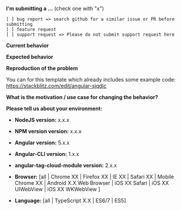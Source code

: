 **I'm submitting a ...**  (check one with "x")
```
[ ] bug report => search github for a similar issue or PR before submitting
[ ] feature request
[ ] support request => Please do not submit support request here
```

**Current behavior**
<!-- Describe how the bug manifests. -->

**Expected behavior**
<!-- Describe what the behavior would be without the bug. -->

**Reproduction of the problem**
<!-- If the current behavior is a bug or you can illustrate your feature request better with an example, please provide the steps to reproduce and if possible a minimal demo of the problem via https://stackblitz.com or similar. -->
You can for this template which already includes some example code: https://stackblitz.com/edit/angular-sjqdjc

**What is the motivation / use case for changing the behavior?**
<!-- Describe the motivation or the concrete use case -->

**Please tell us about your environment:**
<!-- Operating system, IDE, package manager, HTTP server, ... -->

* **NodeJS version:** x.x.x
<!-- Check whether this is still an issue in the most recent NodeJS version -->

* **NPM version version:** x.x.x
<!-- Check whether this is still an issue in the most recent NPM version -->

* **Angular version:** 5.x.x
<!-- Check whether this is still an issue in the most recent Angular version -->

* **Angular-CLI version:** 1.x.x
<!-- Check whether this is still an issue in the most recent Angular-CLI version -->

* **angular-tag-cloud-module version:** 2.x.x
<!-- Check whether this is still an issue in the most recent angular-tag-cloud-module version -->

* **Browser:** [all | Chrome XX | Firefox XX | IE XX | Safari XX | Mobile Chrome XX | Android X.X Web Browser | iOS XX Safari | iOS XX UIWebView | iOS XX WKWebView ]
<!-- All browsers where this could be reproduced -->

* **Language:** [all | TypeScript X.X | ES6/7 | ES5]
